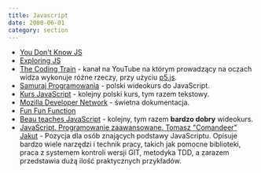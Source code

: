 ```yaml
---
title: Javascript
date: 2000-06-01
category: section
---
```


- [You Don't Know JS]
- [Exploring JS]
- [The Coding Train] - kanał na YouTube na którym prowadzący na oczach widza wykonuje różne rzeczy, przy użyciu [p5.js].
- [Samuraj Programowania] - polski wideokurs do JavaScript.
- [Kurs JavaScript] - kolejny polski kurs, tym razem tekstowy.
- [Mozilla Developer Network] - świetna dokumentacja.
- [Fun Fun Function]
- [Beau teaches JavaScript] - kolejny, tym razem **bardzo dobry** wideokurs.
- [JavaScript. Programowanie zaawansowane. Tomasz "Comandeer" Jakut] - Pozycja dla osób znających podstawy JavaScriptu. Opisuje bardzo wiele narzędzi i technik pracy, takich jak pomocne biblioteki, praca z systemem kontroli wersji GIT, 
metodyka TDD, a zarazem przedstawia dużą ilość praktycznych przykładów.

[You Don't Know JS]: https://github.com/getify/You-Dont-Know-JS
[Exploring JS]: http://exploringjs.com/
[The Coding Train]: https://www.youtube.com/user/shiffman/playlists?view=50&shelf_id=14&sort=dd
[p5.js]: https://p5js.org/
[Samuraj Programowania]: https://www.youtube.com/playlist?list=PLTs20Q-BTEMPRSzhrlAuu7yus1BuOLVrS
[Kurs JavaScript]: http://kursjs.pl/
[Mozilla Developer Network]: https://developer.mozilla.org/en-US/docs/Web/JavaScript
[Fun Fun Function]: https://www.youtube.com/channel/UCO1cgjhGzsSYb1rsB4bFe4Q/videos
[Beau teaches JavaScript]: https://www.youtube.com/playlist?list=PLWKjhJtqVAbmoiNlqLJg1gxEjEuKHHcn_
[JavaScript. Programowanie zaawansowane. Tomasz "Comandeer" Jakut]: https://helion.pl/ksiazki/javascript-programowanie-zaawansowane-tomasz-comandeer-jakut,jascpz.htm